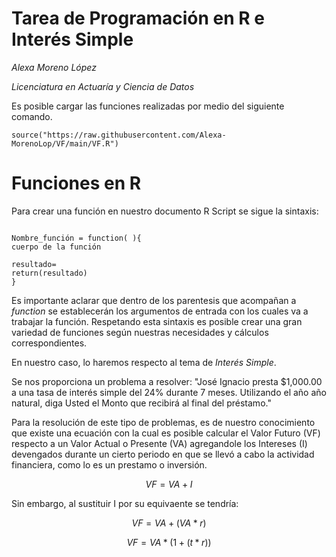 # Tarea de Programación en R e Interés Simple

*Alexa Moreno López*

*Licenciatura en Actuaría y Ciencia de Datos*


Es posible cargar las funciones realizadas por medio del siguiente comando.
```{r}
source("https://raw.githubusercontent.com/Alexa-MorenoLop/VF/main/VF.R")
```

# Funciones en R
Para crear una función en nuestro documento R Script se sigue la sintaxis:

```{r}

Nombre_función = function( ){
cuerpo de la función

resultado=
return(resultado)
}
```
Es importante aclarar que dentro de los parentesis que acompañan a *function* se establecerán los argumentos de entrada con los cuales va a trabajar la función.
Respetando esta sintaxis es posible crear una gran variedad de funciones según nuestras necesidades y cálculos correspondientes.

En nuestro caso, lo haremos respecto al tema de *Interés Simple*.

Se nos proporciona un problema a resolver:
"José Ignacio presta $1,000.00 a una tasa de interés simple del 24% durante 7 meses. Utilizando el año año natural, diga Usted el Monto que recibirá al final del préstamo."

Para la resolución de este tipo de problemas, es de nuestro conocimiento que existe una ecuación con la cual es posible calcular el Valor Futuro (VF) respecto a un Valor Actual o Presente (VA) agregandole los Intereses (I) devengados durante un cierto periodo en que se llevó a cabo la actividad financiera, como lo es un prestamo o inversión.

$$VF=VA+I$$

Sin embargo, al sustituir I por su equivaente se tendría:

$$VF=VA +(VA*r)$$

$$VF=VA*(1+(t*r))$$
